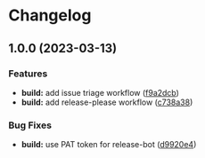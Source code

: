 # Changelog

## 1.0.0 (2023-03-13)


### Features

* **build:** add issue triage workflow ([f9a2dcb](https://github.com/evantill/test-commitizen/commit/f9a2dcb10d61d5e08b9d645773397ebbeb04f83a))
* **build:** add release-please workflow ([c738a38](https://github.com/evantill/test-commitizen/commit/c738a38c6a584167fbd44eed682f6a59a640be73))


### Bug Fixes

* **build:** use PAT token for release-bot ([d9920e4](https://github.com/evantill/test-commitizen/commit/d9920e41d674d21d9c3f2f56c488d1362c11bf60))
